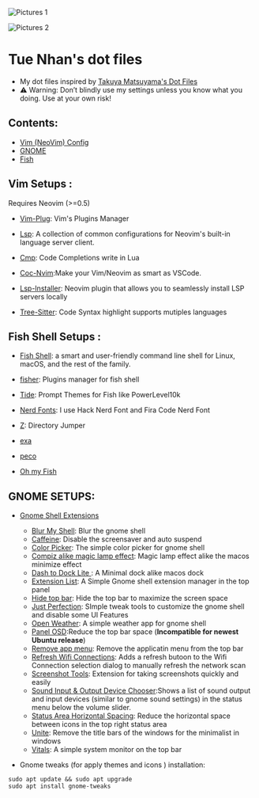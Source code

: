 ![Pictures 1](https://github.com/iamverysimp1e/Public-Dot-Files/blob/main/ScreenShots/Rice3.png)



![Pictures 2](https://github.com/iamverysimp1e/Public-Dot-Files/blob/main/ScreenShots/Rice5.png)

# Tue Nhan's dot files
- My dot files  inspired by [Takuya Matsuyama's Dot Files](https://github.com/craftzdog/dotfiles-public)
- ⚠️ Warning: Don’t blindly use my settings unless you know what you doing. Use at your own risk!

## Contents:
- [Vim (NeoVim) Config](#neovim)
- [GNOME](#gnome)
- [Fish](#fish)

## Vim Setups <a name = "neovim"></a>: 
Requires Neovim (>=0.5)

- [Vim-Plug](https://github.com/junegunn/vim-plug): Vim's Plugins Manager
- [Lsp](https://github.com/neovim/nvim-lspconfig): A collection of common configurations for Neovim's built-in language server client.
- [Cmp](https://github.com/hrsh7th/nvim-cmp): Code Completions write in Lua 
- [Coc-Nvim](https://github.com/neoclide/coc.nvim):Make your Vim/Neovim as smart as VSCode.

- [Lsp-Installer](https://github.com/williamboman/nvim-lsp-installer):
Neovim plugin that allows you to seamlessly install LSP servers locally 

-  [Tree-Sitter](https://github.com/nvim-treesitter/nvim-treesitter): Code Syntax highlight supports mutiples languages

## Fish Shell Setups <a name = "fish"></a>:
- [Fish Shell](https://github.com/nvim-treesitter/nvim-treesitter): a smart and user-friendly command line
shell for Linux, macOS, and the rest of the family.

- [fisher](https://github.com/jorgebucaran/fisher): Plugins manager for fish shell

- [Tide](https://github.com/IlanCosman/tide): Prompt Themes for Fish like PowerLevel10k

- [Nerd Fonts](https://github.com/ryanoasis/nerd-fonts): I use Hack Nerd Font and Fira Code Nerd Font

- [Z](https://github.com/jethrokuan/z): Directory Jumper

- [exa](https://the.exa.website/)

- [peco](https://github.com/peco/peco)

- [Oh my Fish](https://github.com/oh-my-fish/oh-my-fish)
## GNOME SETUPS<a name = "gnome"></a>:
- [Gnome Shell Extensions](https://extensions.gnome.org/) 
   - [Blur My Shell](https://extensions.gnome.org/extension/3193/blur-my-shell/): Blur the gnome shell
   - [Caffeine](https://extensions.gnome.org/extension/517/caffeine/): Disable the screensaver and auto suspend
   - [Color Picker](https://extensions.gnome.org/extension/3396/color-picker/): The simple color picker for gnome shell
   - [Compiz alike magic lamp effect](https://extensions.gnome.org/extension/3740/compiz-alike-magic-lamp-effect/): Magic lamp effect alike the macos minimize effect
   - [Dash to Dock Lite ](https://extensions.gnome.org/extension/4994/dash2dock-lite/): A Minimal dock alike macos dock 
   - [Extension List](https://extensions.gnome.org/extension/3088/extension-list/): A Simple Gnome shell extension manager in the top panel 
   - [Hide top bar](https://extensions.gnome.org/extension/545/hide-top-bar/): Hide the top bar to maximize the screen space
   - [Just Perfection](https://extensions.gnome.org/extension/3843/just-perfection/): SImple tweak tools to customize the gnome shell and disable some UI Features
   - [Open Weather](https://extensions.gnome.org/extension/750/openweather/): A simple weather app for gnome shell
   - [Panel OSD](https://extensions.gnome.org/extension/708/panel-osd/):Reduce the top bar space (**Incompatible for newest Ubuntu release**)
   - [Remove app menu](https://extensions.gnome.org/extension/3906/remove-app-menu/): Remove the applicatin menu from the top bar
   - [Refresh Wifi Connections](https://extensions.gnome.org/extension/905/refresh-wifi-connections/): Adds a refresh butoon to the Wifi Connection selection dialog to manually refresh the network scan
   - [Screenshot Tools](https://extensions.gnome.org/extension/1112/screenshot-tool/): Extension for taking screenshots quickly and easily
   - [Sound Input & Output Device Chooser](https://extensions.gnome.org/extension/906/sound-output-device-chooser/):Shows a list of sound output and input devices (similar to gnome sound settings) in the status menu below the volume slider. 
   - [Status Area Horizontal Spacing](https://extensions.gnome.org/extension/355/status-area-horizontal-spacing/): Reduce the horizontal space between icons in the top right status area
   - [Unite](https://extensions.gnome.org/extension/1287/unite/): Remove the title bars of the windows for the minimalist in windows 
   - [Vitals](https://extensions.gnome.org/extension/1460/vitals/): A simple system monitor on the top bar

- Gnome tweaks (for apply themes and icons ) installation:
```fish
sudo apt update && sudo apt upgrade
sudo apt install gnome-tweaks
```

   

